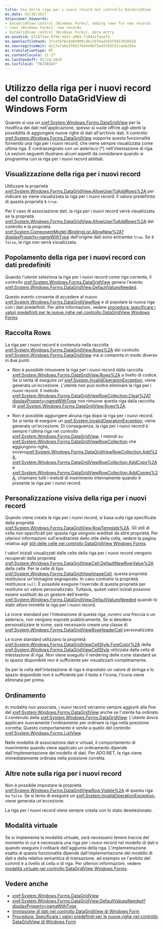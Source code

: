 ```yaml
---
title: Uso della riga per i nuovi record nel controllo DataGridView
ms.date: 03/30/2017
helpviewer_keywords:
- DataGridView control [Windows Forms], adding rows for new records
- rows [Windows Forms], new records
- DataGridView control [Windows Forms], data entry
ms.assetid: 6110f1ea-9794-442c-a98a-f104a1feeaf4
ms.openlocfilehash: 2fcd35f8c4d04909cdbc26f6a4293fdd570385b8
ms.sourcegitcommit: de17a7a0a37042f0d4406f5ae5393531caeb25ba
ms.translationtype: MT
ms.contentlocale: it-IT
ms.lasthandoff: 01/24/2020
ms.locfileid: "76728343"
---
```

# <a name="using-the-row-for-new-records-in-the-windows-forms-datagridview-control"></a>Utilizzo della riga per i nuovi record del controllo DataGridView di Windows Form
Quando si usa un <xref:System.Windows.Forms.DataGridView> per la modifica dei dati nell'applicazione, spesso si vuole offrire agli utenti la possibilità di aggiungere nuove righe di dati all'archivio dati. Il controllo <xref:System.Windows.Forms.DataGridView> supporta questa funzionalità fornendo una riga per i nuovi record, che viene sempre visualizzata come ultima riga. È contrassegnato con un asterisco (*) nell'intestazione di riga. Le sezioni seguenti illustrano alcuni aspetti da considerare quando si programma con la riga per i nuovi record abilitati.  
  
## <a name="displaying-the-row-for-new-records"></a>Visualizzazione della riga per i nuovi record  
 Utilizzare la proprietà <xref:System.Windows.Forms.DataGridView.AllowUserToAddRows%2A> per indicare se viene visualizzata la riga per i nuovi record. Il valore predefinito di questa proprietà è `true`.  
  
 Per il caso di associazione dati, la riga per i nuovi record verrà visualizzata se la proprietà <xref:System.Windows.Forms.DataGridView.AllowUserToAddRows%2A> del controllo e la proprietà <xref:System.ComponentModel.IBindingList.AllowNew%2A?displayProperty=nameWithType> dell'origine dati sono entrambe `true`. Se è `false`, la riga non verrà visualizzata.  
  
## <a name="populating-the-row-for-new-records-with-default-data"></a>Popolamento della riga per i nuovi record con dati predefiniti  
 Quando l'utente seleziona la riga per i nuovi record come riga corrente, il controllo <xref:System.Windows.Forms.DataGridView> genera l'evento <xref:System.Windows.Forms.DataGridView.DefaultValuesNeeded>.  
  
 Questo evento consente di accedere al nuovo <xref:System.Windows.Forms.DataGridViewRow> e di popolare la nuova riga con i dati predefiniti. Per altre informazioni, vedere [procedura: specificare i valori predefiniti per le nuove righe nel controllo DataGridView Windows Forms](specify-default-values-for-new-rows-in-the-datagrid.md)  
  
## <a name="the-rows-collection"></a>Raccolta Rows  
 La riga per i nuovi record è contenuta nella raccolta <xref:System.Windows.Forms.DataGridView.Rows%2A> del controllo <xref:System.Windows.Forms.DataGridView> ma si comporta in modo diverso in due punti:  
  
- Non è possibile rimuovere la riga per i nuovi record dalla raccolta <xref:System.Windows.Forms.DataGridView.Rows%2A> a livello di codice. Se si tenta di eseguire un'<xref:System.InvalidOperationException>, viene generata un'eccezione. L'utente non può inoltre eliminare la riga per i nuovi record. Il metodo <xref:System.Windows.Forms.DataGridViewRowCollection.Clear%2A?displayProperty=nameWithType> non rimuove questa riga dalla raccolta di <xref:System.Windows.Forms.DataGridView.Rows%2A>.  
  
- Non è possibile aggiungere alcuna riga dopo la riga per i nuovi record. Se si tenta di eseguire un <xref:System.InvalidOperationException>, viene generata un'eccezione. Di conseguenza, la riga per i nuovi record è sempre l'ultima riga nel controllo <xref:System.Windows.Forms.DataGridView>. I metodi su <xref:System.Windows.Forms.DataGridViewRowCollection> che aggiungono righe, ovvero<xref:System.Windows.Forms.DataGridViewRowCollection.Add%2A>, <xref:System.Windows.Forms.DataGridViewRowCollection.AddCopy%2A>e <xref:System.Windows.Forms.DataGridViewRowCollection.AddCopies%2A>, chiamano tutti i metodi di inserimento internamente quando è presente la riga per i nuovi record.  
  
## <a name="visual-customization-of-the-row-for-new-records"></a>Personalizzazione visiva della riga per i nuovi record  
 Quando viene creata la riga per i nuovi record, si basa sulla riga specificata dalla proprietà <xref:System.Windows.Forms.DataGridView.RowTemplate%2A>. Gli stili di cella non specificati per questa riga vengono ereditati da altre proprietà. Per ulteriori informazioni sull'ereditarietà dello stile della cella, vedere la pagina relativa agli [stili delle celle nel controllo DataGridView Windows Forms](cell-styles-in-the-windows-forms-datagridview-control.md).  
  
 I valori iniziali visualizzati dalle celle della riga per i nuovi record vengono recuperati dalla proprietà <xref:System.Windows.Forms.DataGridViewCell.DefaultNewRowValue%2A> della cella. Per le celle di tipo <xref:System.Windows.Forms.DataGridViewImageCell>, questa proprietà restituisce un'immagine segnaposto. In caso contrario la proprietà restituisce `null`. È possibile eseguire l'override di questa proprietà per restituire un valore personalizzato. Tuttavia, questi valori iniziali possono essere sostituiti da un gestore dell'evento <xref:System.Windows.Forms.DataGridView.DefaultValuesNeeded> quando lo stato attivo immette la riga per i nuovi record.  
  
 Le icone standard per l'intestazione di questa riga, ovvero una freccia o un asterisco, non vengono esposte pubblicamente. Se si desidera personalizzare le icone, sarà necessario creare una classe di <xref:System.Windows.Forms.DataGridViewRowHeaderCell> personalizzata.  
  
 Le icone standard utilizzano la proprietà <xref:System.Windows.Forms.DataGridViewCellStyle.ForeColor%2A> della <xref:System.Windows.Forms.DataGridViewCellStyle> utilizzata dalla cella di intestazione di riga. Non viene eseguito il rendering delle icone standard se lo spazio disponibile non è sufficiente per visualizzarli completamente.  
  
 Se per la cella dell'intestazione di riga è impostato un valore di stringa e lo spazio disponibile non è sufficiente per il testo e l'icona, l'icona viene eliminata per prima.  
  
## <a name="sorting"></a>Ordinamento  
 In modalità non associata, i nuovi record verranno sempre aggiunti alla fine del <xref:System.Windows.Forms.DataGridView> anche se l'utente ha ordinato il contenuto della <xref:System.Windows.Forms.DataGridView>. L'utente dovrà applicare nuovamente l'ordinamento per ordinare la riga nella posizione corretta; Questo comportamento è simile a quello del controllo <xref:System.Windows.Forms.ListView>.  
  
 Nelle modalità di associazione dati e virtuali, il comportamento di inserimento quando viene applicato un ordinamento dipende dall'implementazione del modello di dati. Per ADO.NET, la riga viene immediatamente ordinata nella posizione corretta.  
  
## <a name="other-notes-on-the-row-for-new-records"></a>Altre note sulla riga per i nuovi record  
 Non è possibile impostare la proprietà <xref:System.Windows.Forms.DataGridViewRow.Visible%2A> di questa riga su `false`. Se si tenta di eseguire un <xref:System.InvalidOperationException>, viene generata un'eccezione.  
  
 La riga per i nuovi record viene sempre creata con lo stato deselezionato.  
  
## <a name="virtual-mode"></a>Modalità virtuale  
 Se si implementa la modalità virtuale, sarà necessario tenere traccia del momento in cui è necessaria una riga per i nuovi record nel modello di dati e quando eseguire il rollback dell'aggiunta della riga. L'implementazione esatta di questa funzionalità dipende dall'implementazione del modello di dati e dalla relativa semantica di transazione, ad esempio se l'ambito del commit è a livello di cella o di riga. Per ulteriori informazioni, vedere [modalità virtuale nel controllo DataGridView Windows Forms](virtual-mode-in-the-windows-forms-datagridview-control.md).  
  
## <a name="see-also"></a>Vedere anche

- <xref:System.Windows.Forms.DataGridView>
- <xref:System.Windows.Forms.DataGridView.DefaultValuesNeeded?displayProperty=nameWithType>
- [Immissione di dati nel controllo DataGridView di Windows Form](data-entry-in-the-windows-forms-datagridview-control.md)
- [Procedura: Specificare i valori predefiniti per le nuove righe nel controllo DataGridView di Windows Form](specify-default-values-for-new-rows-in-the-datagrid.md)
